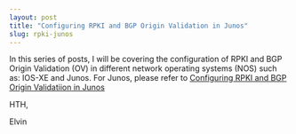```yaml
---
layout: post
title: "Configuring RPKI and BGP Origin Validation in Junos" 
slug: rpki-junos
---
```


In this series of posts, I will be covering the configuration of RPKI and BGP Origin Validation (OV) in different network operating systems (NOS) such as: IOS-XE and Junos. For Junos, please refer to [Configuring RPKI and BGP Origin Validatiion in Junos](https://docs.google.com/document/d/1cmDQi2JYoKYcLUTcefsZH63ys8SQOz1kpoy1hKBrZVc/edit#) 

HTH,

Elvin

